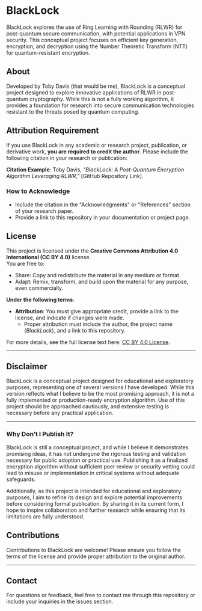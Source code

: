 # BlackLock
BlackLock explores the use of Ring Learning with Rounding (RLWR) for post-quantum secure communication, with potential applications in VPN security. This conceptual project focuses on efficient key generation, encryption, and decryption using the Number Theoretic Transform (NTT) for quantum-resistant encryption.

## About
Developed by Toby Davis (that would be me), BlackLock is a conceptual project designed to explore innovative applications of RLWR in post-quantum cryptography. While this is not a fully working algorithm, it provides a foundation for research into secure communication technologies resistant to the threats posed by quantum computing.

## Attribution Requirement
If you use BlackLock in any academic or research project, publication, or derivative work, **you are required to credit the author**. Please include the following citation in your research or publication:

**Citation Example**:
Toby Davis, *"BlackLock: A Post-Quantum Encryption Algorithm Leveraging RLWR,"* [GitHub Repository Link].

### How to Acknowledge
- Include the citation in the "Acknowledgments" or "References" section of your research paper.
- Provide a link to this repository in your documentation or project page.

## License
This project is licensed under the **Creative Commons Attribution 4.0 International (CC BY 4.0)** license.  
You are free to:
- Share: Copy and redistribute the material in any medium or format.
- Adapt: Remix, transform, and build upon the material for any purpose, even commercially.

**Under the following terms**:
- **Attribution**: You must give appropriate credit, provide a link to the license, and indicate if changes were made.  
  - Proper attribution must include the author, the project name (*BlackLock*), and a link to this repository.

For more details, see the full license text here: [CC BY 4.0 License](https://creativecommons.org/licenses/by/4.0/).

---

## Disclaimer
BlackLock is a conceptual project designed for educational and exploratory purposes, representing one of several versions I have developed. While this version reflects what I believe to be the most promising approach, it is not a fully implemented or production-ready encryption algorithm. Use of this project should be approached cautiously, and extensive testing is necessary before any practical application.

---

### Why Don’t I Publish It?

BlackLock is still a conceptual project, and while I believe it demonstrates promising ideas, it has not undergone the rigorous testing and validation necessary for public adoption or practical use. Publishing it as a finalized encryption algorithm without sufficient peer review or security vetting could lead to misuse or implementation in critical systems without adequate safeguards.  

Additionally, as this project is intended for educational and exploratory purposes, I aim to refine its design and explore potential improvements before considering formal publication. By sharing it in its current form, I hope to inspire collaboration and further research while ensuring that its limitations are fully understood.

## Contributions
Contributions to BlackLock are welcome! Please ensure you follow the terms of the license and provide proper attribution to the original author.

---

## Contact
For questions or feedback, feel free to contact me through this repository or include your inquiries in the issues section.
